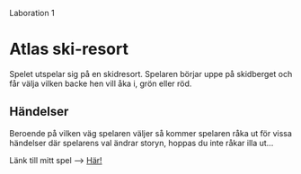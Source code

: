 Laboration 1

# Atlas ski-resort

Spelet utspelar sig på en skidresort. Spelaren börjar uppe på skidberget och får välja vilken backe hen vill åka i, grön eller röd.

## Händelser

Beroende på vilken väg spelaren väljer så kommer spelaren råka ut för vissa händelser där spelarens val ändrar storyn, hoppas du inte råkar illa ut...

Länk till mitt spel --> [Här!](https://mikaelaand.github.io/Laboration-1/)
